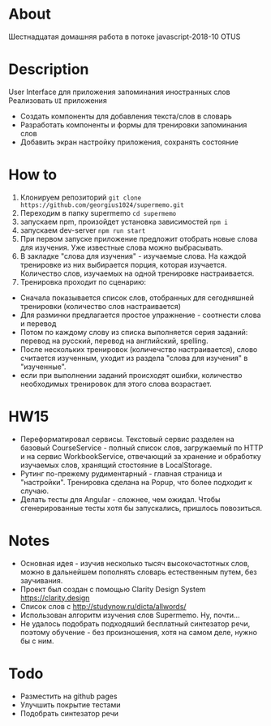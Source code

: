 # About
Шестнадцатая домашняя работа в потоке javascript-2018-10 OTUS

# Description
User Interface для приложения запоминания иностранных слов
Реализовать `UI` приложения
- Создать компоненты для добавления текста/слов в словарь
- Разработать компоненты и формы для тренировки запоминания слов
- Добавить экран настройку приложения, сохранять состояние

# How to
1. Клонируем репозиторий 
  `git clone https://github.com/georgius1024/supermemo.git`
2. Переходим в папку supermemo
  `cd supermemo`
3. запускаем npm, произойдет установка зависимостей
  `npm i`
4. запускаем dev-server
  `npm run start`
5. При первом запуске приложение предложит отобрать новые слова для изучения. Уже известные слова можно выбрасывать.
6. В закладке "слова для изучения" - изучаемые слова. На каждой тренировке из них выбирается порция, которая изучается. Количество слов, изучаемых на одной тренировке настраивается.
7. Тренировка проходит по сценарию:
  * Сначала показывается список слов, отобранных для сегодняшней тренировки (количество слов настраивается)
  * Для разминки предлагается простое упражнение - соотнести слова и перевод
  * Потом по каждому слову из списка выполняется серия заданий: перевод на русский, перевод на английский, spelling.
  * После нескольких тренировок (количечство настраивается), слово считается изученным, уходит из раздела "слова для изучения" в "изученные".
  * если при выполнении заданий происходят ошибки, количество необходимых тренировок для этого слова возрастает.

# HW15
  * Переформатировал сервисы. Текстовый сервис разделен на базовый CourseService - полный список слов, загружаемый по HTTP и на сервис WorkbookService, отвечающий за хранение и обработку изучаемых слов, хранящий стостояние в LocalStorage.
  * Рутинг по-прежему рудиментарный - главная страница и "настройки". Тренировка сделана на Popup, что более подходит к случаю.
  * Делать тесты для Angular - сложнее, чем ожидал. Чтобы сгенерированные тесты хотя бы запускались, пришлось повозиться.
# Notes
* Основная идея - изучив несколько тысяч высокочастотных слов, можно в дальнейшем пополнять словарь естественным путем, без заучивания.
* Проект был создан с помощью Clarity Design System https://clarity.design
* Список слов с http://studynow.ru/dicta/allwords/
* Использован алгоритм изучения слов Supermemo. Ну, почти...
* Не удалось подобрать подходяший бесплатный синтезатор речи, поэтому обучение - без произношения, хотя на самом деле, нужно бы с ним.

# Todo
* Разместить на github pages
* Улучшить покрытие тестами
* Подобрать синтезатор речи

